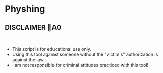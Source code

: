 <h1>Physhing</h1>

<h2>DISCLAIMER &#26A0</h2>
<br>
<ul><li>This script is for educational use only.
<li>Using this tool against someone without the "victim's" authorization is against the law.
<li>I am not responsible for criminal attitudes practiced with this tool!</ul>
